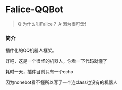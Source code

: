 # Falice-QQBot
> Q:为什么叫Falice？
> A:因为很可爱!
### 简介
插件化的QQ机器人框架。

好吧，这是一个很怪的机器人，你看一下代码就懂了

耗时一天，插件目前只有一个echo

因为nonebot看不懂所以写了一个连class也没有的机器人

